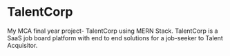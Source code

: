 # TalentCorp
 My MCA final year project- TalentCorp using MERN Stack. TalentCorp is a SaaS job board platform with end to end solutions for a job-seeker to Talent Acquisitor.
